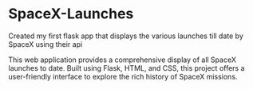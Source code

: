 # SpaceX-Launches
Created my first flask app that displays the various launches till date by SpaceX using their api

This web application provides a comprehensive display of all SpaceX launches to date. Built using Flask, HTML, and CSS, this project offers a user-friendly interface to explore the rich history of SpaceX missions.

